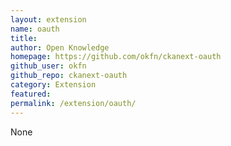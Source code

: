 ```yaml
---
layout: extension
name: oauth
title: 
author: Open Knowledge
homepage: https://github.com/okfn/ckanext-oauth
github_user: okfn
github_repo: ckanext-oauth
category: Extension
featured: 
permalink: /extension/oauth/
---
```



None

